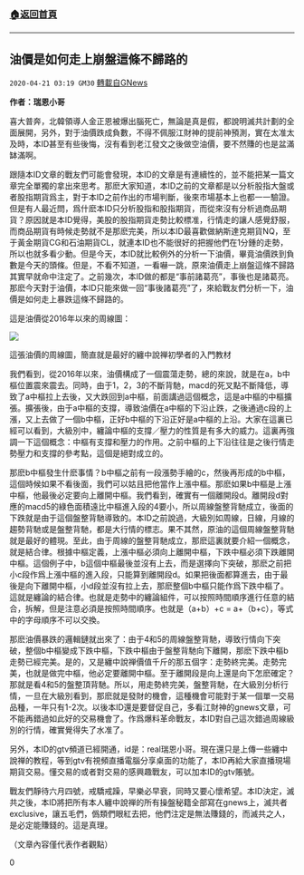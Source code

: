 ###  [:house:返回首頁](https://github.com/ourhimalayas/txt)
---

## 油價是如何走上崩盤這條不歸路的
`2020-04-21 03:19 GM30` [轉載自GNews](https://gnews.org/zh-hant/180008/)

**作者：瑞恩小哥**

喜大普奔，北韓領導人金正恩被爆出腦死亡，無論是真是假，都說明滅共計劃的全面展開，另外，對于油價跌成負數，不得不佩服江財神的提前神預測，實在太准太及時，本ID甚至有些後悔，沒有看到老江發文之後做空油價，要不然賺的也是盆滿缽滿啊。

跟隨本ID文章的戰友們可能會發現，本ID的文章是有連續性的，並不能把某一篇文章完全單獨的拿出來思考。那麽大家知道，本ID之前的文章都是以分析股指大盤或者股指期貨爲主，對于本ID之前作出的市場判斷，後來市場基本上也都一一驗證。但是有人最近問，爲什麽本ID只分析股指和股指期貨，而從來沒有分析過商品期貨？原因就是本ID覺得，美股的股指期貨走勢比較標准，行情走的讓人感覺舒服，而商品期貨有時候走勢就不是那麽完美，所以本ID最喜歡做納斯達克期貨NQ，至于黃金期貨CG和石油期貨CL，就連本ID也不能很好的把握他們在1分鍾的走勢，所以也就多看少動。但是今天，本ID就比較例外的分析一下油價，畢竟油價跌到負數是今天的頭條。但是，不看不知道，一看嚇一跳，原來油價走上崩盤這條不歸路其實早就命中注定了。之前幾次，本ID做的都是“事前諸葛亮”，事後也是諸葛亮。那麽今天對于油價，本ID只能來做一回“事後諸葛亮”了，來給戰友們分析一下，油價是如何走上暴跌這條不歸路的。

這是油價從2016年以來的周線圖：

![](https://s3.amazonaws.com/gnews-media-offload/wp-content/uploads/2020/04/21031244/1-116.png)

這張油價的周線圖，簡直就是最好的纏中說禅初學者的入門教材

我們看到，從2016年以來，油價構成了一個震蕩走勢，總的來說，就是在a，b中樞位置震來震去。同時，由于1，2，3的不斷背馳，macd的死叉點不斷降低，導致了a中樞拉上去後，又大跌回到a中樞，前面講過這個概念，這是a中樞的中樞擴張。擴張後，由于a中樞的支撐，導致油價在a中樞的下沿止跌，之後通過c段的上漲，又上去做了一個b中樞，正好b中樞的下沿正好是a中樞的上沿。大家在這裏已經可以看到，大級別中，纏論中樞的支撐／壓力的性質是有多大的威力。這裏再強調一下這個概念：中樞有支撐和壓力的作用。之前中樞的上下沿往往是之後行情走勢壓力和支撐的參考點，這個是絕對成立的。

那麽b中樞發生什麽事情？b中樞之前有一段漲勢手繪的c，然後再形成的b中樞，這個時候如果不看後面，我們可以姑且把他當作上漲中樞。那麽如果b中樞是上漲中樞，他最後必定要向上離開中樞。我們看到，確實有一個離開段d。離開段d對應的macd5的綠色面積遠比中樞進入段的4要小，所以周線盤整背馳成立，後面的下跌就是由于這個盤整背馳導致的。本ID之前說過，大級別如周線，日線，月線的趨勢背馳或是盤整背馳，都是大行情的標志。果不其然，原油的這個周線盤整背馳就是最好的體現。至此，由于周線的盤整背馳成立，那麽這裏就要介紹一個概念，就是結合律。根據中樞定義，上漲中樞必須向上離開中樞，下跌中樞必須下跌離開中樞。這個例子中，b這個中樞最後並沒有上去，而是選擇向下突破，那麽之前把小c段作爲上漲中樞的進入段，只能算到離開段d。如果把後面都算進去，由于最後是向下離開中樞，小d段並沒有拉上去，那麽整個b中樞只能作爲下跌中樞了。這就是纏論的結合律。也就是走勢中的纏論組件，可以按照時間順序進行任意的結合，拆解，但是注意必須是按照時間順序。也就是（a+b）+c = a+（b+c），等式中的字母順序不可以交換。

那麽油價暴跌的邏輯鏈就出來了：由于4和5的周線盤整背馳，導致行情向下突破，整個b中樞變成下跌中樞，下跌中樞由于盤整背馳向下離開，那麽下跌中樞b走勢已經完美。是的，又是纏中說禅價值千斤的那五個字：走勢終完美。走勢完美，也就是做完中樞，他必定要離開中樞。至于離開段是向上還是向下怎麽確定？那就是看4和5的盤整頂背馳。所以，用走勢終完美，盤整背馳，在大級別分析行情，一旦在大級別看到，那麽就是發財的機會，這種機會可能對于某一個單一交易品種，一年只有1-2次。以後本ID還是要督促自己，多看江財神的gnews文章，可不能再錯過如此好的交易機會了。作爲爆料革命戰友，本ID對自己這次錯過周線級別的行情，確實覺得失了水准了。

另外，本ID的gtv頻道已經開通，id是：real瑞恩小哥。現在還只是上傳一些纏中說禅的教程，等到gtv有視頻直播電腦分享桌面的功能了，本ID再給大家直播現場期貨交易。懂交易的或者對交易的感興趣戰友，可以加本ID的gtv賬號。

戰友們靜待六月四號，戒驕戒躁，早樂必早衰，同時又要心懷希望。本ID決定，滅共之後，本ID將把所有本人纏中說禅的所有操盤秘籍全部寫在gnews上，滅共者exclusive，讓五毛們，僞類們眼紅去把，他們注定是無法賺錢的，而滅共之人，是必定能賺錢的。這是真理。

（文章內容僅代表作者觀點）

0
